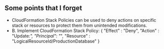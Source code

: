 ## Some points that I forget
-  CloudFormation Stack Policies can be used to deny actions on specific stack or resources to protect them from unintended modifications.
-  B. Implement CloudFormation Stack Policy: { "Effect" : "Deny", "Action" : "Update:*", "Principal": "*", "Resource" : "LogicalResourceId/ProductionDatabase" }